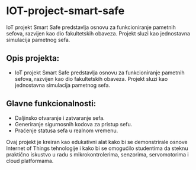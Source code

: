 # IOT-project-smart-safe
 IoT projekt Smart Safe predstavlja osnovu za funkcioniranje pametnih sefova, razvijen kao dio fakultetskih obaveza. Projekt sluzi kao jednostavna simulacija pametnog sefa.

## Opis projekta:
- IoT projekt Smart Safe predstavlja osnovu za funkcioniranje pametnih sefova, razvijen kao dio fakultetskih obaveza. Projekt sluzi kao jednostavna simulacija pametnog sefa.

## Glavne funkcionalnosti:
- Daljinsko otvaranje i zatvaranje sefa.
- Generiranje sigurnosnih kodova za pristup sefu.
- Praćenje statusa sefa u realnom vremenu.

Ovaj projekt je kreiran kao edukativni alat kako bi se demonstrirale osnove Internet of Things tehnologije i kako bi se omogućilo studentima da steknu praktično iskustvo u radu s mikrokontrolerima, senzorima, servomotorima i cloud platformama.

